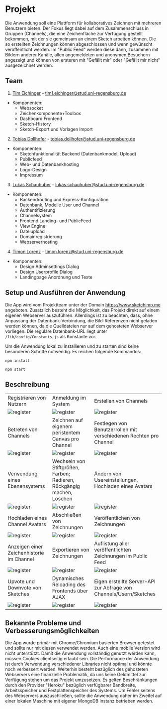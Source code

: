 # Projekt

Die Anwendung soll eine Plattform für kollaboratives Zeichnen mit mehreren Benutzern bieten. Der Fokus liegt dabei auf dem Zusammenschluss in Gruppen (Channels), die eine Zeichenfläche zur Verfügung gestellt bekommen, mit der sie gemeinsam an einem Sketch arbeiten können. Die so erstellten Zeichnungen können abgeschlossen und wenn gewünscht veröffentlicht werden. Im "Public Feed" werden diese dann, zusammen mit Bildern anderer Kanäle, allen angemeldeten und anonymen Besuchern angezeigt und können von ersteren mit "Gefällt mir" oder "Gefällt mir nicht" ausgezeichnet werden. 

## Team

1. [Tim Eichinger](https://github.com/eichingertim) - tim1.eichinger@stud.uni-regensburg.de
  * Komponenten: 
    * Websocket 
    * Zeichenkomponente+Toolbox
    * Dashboard Frontend
    * Sketch-History
    * Sketch-Export und Vorlagen Import
2. [Tobias Dollhofer](https://github.com/tobiasdollhofer) - tobias.dollhofer@stud.uni-regensburg.de
  * Komponenten: 
    * Sketchfunktionalität Backend (Datenbankmodel, Upload) 
    * Publicfeed
    * Web- und Datenbankhosting
    * Logo-Design
    * Impressum
3. [Lukas Schauhuber](https://github.com/luggaesch) - lukas.schauhuber@stud.uni-regensburg.de
  * Komponenten: 
    * Backendrouting und Express-Konfiguration
    * Datenbank, Modelle User und Channel
    * Authentifizierung
    * Channelsystem
    * Frontend Landing- und PublicFeed
    * View Engine
    * Dateiupload
    * Domainregistrierung
    * Webserverhosting
4. [Timon Lorenz](https://github.com/TimmensOne) - timon.lorenz@stud.uni-regensburg.de
  * Komponenten:
    * Design Adminsettings Dialog
    * Design Userprofile Dialog
    * Landingpage Anordnung und Texte

## Setup und Ausführen der Anwendung

Die App wird vom Projektteam unter der Domain https://www.sketchimp.me angeboten.
Zusätzlich besteht die Möglichkeit, das Projekt direkt auf einem eigenen Webserver auszuführen.
Allerdings ist zu beachten, dass, ohne Anpassung der Datenbank-Verbindung, die Bild-Referenzen nicht geladen werden können, da die Quelldateien nur auf dem gehosteten Webserver vorliegen. Die reguläre Datenbank-URL liegt unter `/lib/config/Constants.js` als Konstante vor.

Um die Anwendung lokal zu installieren und zu starten sind keine besonderen Schritte notwendig. 
Es reichen folgende Kommandos:

```npm install```

```npm start```

## Beschreibung

|   |   |   |
|---|---|---|
| Registrieren von Nutzern  | Anmeldung im System  | Erstellen von Channels  |
| ![register](docs/screenshots/signin.png)  | ![register](docs/screenshots/login.png)  | ![register](docs/screenshots/createchannel.png)  |
| Betreten von Channels  | Zeichnen auf eigenem peristentem Canvas pro Channel  | Festlegen von Benutzerrollen mit verschiedenen Rechten pro Channel  |
| ![register](docs/screenshots/joinchannel.png)  | ![register](docs/screenshots/draw.png)  | ![register](docs/screenshots/adminsettings.png)  |
| Verwendung eines Ebenensystems  | Wechseln von Stiftgrößen, Farben; Radieren, Rückgängig machen, Löschen  | Ändern von Usereinstellungen, Hochladen eines Avatars  |
| ![register](docs/screenshots/layersystem.png)  | ![register](docs/screenshots/toolbox.png)  | ![register](docs/screenshots/profile.png)  |
| Hochladen eines Channel Avatars  | Abschließen von Zeichnungen  | Veröffentlichen von Zeichnungen  |
| ![register](docs/screenshots/channelinfo.png)  | ![register](docs/screenshots/finalize.png)  | ![register](docs/screenshots/publish.png)  |
| Anzeigen einer Zeichenhistorie im Channel  | Exportieren von Zeichnungen  | Auflistung aller veröffentlichten Zeichnungen im Public Feed  |
| ![register](docs/screenshots/sketchhistorys.png)  | ![register](docs/screenshots/export.png)  | ![register](docs/screenshots/publicfeed.png)  |
| Upvote und Downvote von Sketches  | Dynamisches Reloading des Frontends über AJAX  | Eigen erstellte Server-API zur Abfrage von Channels/Usern/Sketches  |
| ![register](docs/screenshots/votes.png)  | ![register](docs/screenshots/ajax.gif)  | ![register](docs/screenshots/apiresult.png)  |

## Bekannte Probleme und Verbesserungsmöglichkeiten

Die App wurde primär mit Chrome/Chromium basierten Browser getestet und sollte nur mit diesen verwendet werden. Auch eine mobile Version wird nicht unterstützt.
Damit die Anwendung vollständig genutzt werden kann, müssen Cookies clientseitig erlaubt sein.
Die Performance der Anwendung ist durch Verwendung verschiedener Libraries nicht optimal und könnte noch verbessert werden.
Weiterhin besteht bezüglich des gehosteten Webservers eine finanzielle Problematik, da uns keine Geldmittel zur Verfügung stehen um das Projekt umzusetzen.
Es gelten Beschränkungen durch den Provider "Heroku" bezüglich verfügbarer Bandbreite, Arbeitsspeicher und Festplattenspeicher des Systems.
Um Fehler seitens des Webservers auszuschließen, sollte die Anwendung daher im Zweifel auf einer lokalen Maschine mit eigener MongoDB Instanz betrieben werden.
